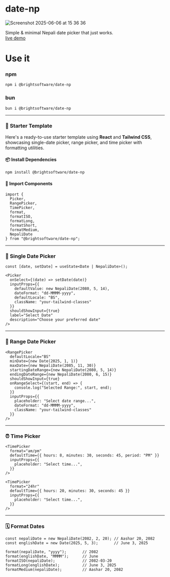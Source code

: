 # date-np

![Screenshot 2025-06-06 at 15 36 36](https://github.com/user-attachments/assets/eeee1924-cf2f-43c8-903b-37960dec13f8)

Simple & minimal Nepali date picker that just works.  
[live demo](https://f40fe1d6.bright-date-np.pages.dev/)

# Use it

### npm 
```sh
npm i @brightsoftware/date-np 
````

### bun

```sh
bun i @brightsoftware/date-np
```

---

### 🧪 Starter Template

Here's a ready-to-use starter template using **React** and **Tailwind CSS**, showcasing single-date picker, range picker, and time picker with formatting utilities.

#### 📦 Install Dependencies

```bash
npm install @brightsoftware/date-np
```

#### 🧩 Import Components

```tsx
import {
  Picker,
  RangePicker,
  TimePicker,
  format,
  formatISO,
  formatLong,
  formatShort,
  formatMedium,
  NepaliDate
} from "@brightsoftware/date-np";
```

---

### 🔘 Single Date Picker

```tsx
const [date, setDate] = useState<Date | NepaliDate>();

<Picker
  onSelect={(date) => setDate(date)}
  inputProps={{
    defaultValue: new NepaliDate(2080, 5, 14),
    dateFormat: "dd-MMMM-yyyy",
    defaultLocale: "BS",
    className: "your-tailwind-classes"
  }}
  shouldShowInput={true}
  label="Select Date"
  description="Choose your preferred date"
/>
```

---

### 🔁 Range Date Picker

```tsx
<RangePicker
  defaultLocale="BS"
  minDate={new Date(2025, 1, 1)}
  maxDate={new NepaliDate(2085, 11, 30)}
  startingDateRange={new NepaliDate(2080, 5, 14)}
  endingDateRange={new NepaliDate(2080, 6, 15)}
  shouldShowInput={true}
  onRangeSelect={(start, end) => {
    console.log("Selected Range:", start, end);
  }}
  inputProps={{
    placeholder: "Select date range...",
    dateFormat: "dd-MMMM-yyyy",
    className: "your-tailwind-classes"
  }}
/>
```

---

### ⏰ Time Picker

```tsx
<TimePicker
  format="am/pm"
  defaultTime={{ hours: 8, minutes: 30, seconds: 45, period: "PM" }}
  inputProps={{
    placeholder: "Select time...",
  }}
/>

<TimePicker
  format="24hr"
  defaultTime={{ hours: 20, minutes: 30, seconds: 45 }}
  inputProps={{
    placeholder: "Select time...",
  }}
/>
```

---

### 🗓 Format Dates

```tsx
const nepaliDate = new NepaliDate(2082, 2, 20); // Aashar 20, 2082
const englishDate = new Date(2025, 5, 3);       // June 3, 2025

format(nepaliDate, "yyyy");       // 2082
format(englishDate, "MMMM");      // June
formatISO(nepaliDate);            // 2082-03-20
formatLong(englishDate);          // June 3, 2025
formatMedium(nepaliDate);         // Aashar 20, 2082
```
